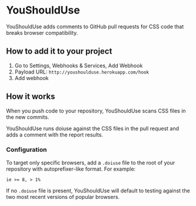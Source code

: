 # YouShouldUse

YouShouldUse adds comments to GitHub pull requests for CSS code that breaks
browser compatibility.

## How to add it to your project

1. Go to Settings, Webhooks & Services, Add Webhook
2. Payload URL: `http://youshoulduse.herokuapp.com/hook`
3. Add webhook

## How it works

When you push code to your repository, YouShouldUse scans CSS files in the new
commits.

YouShouldUse runs doiuse against the CSS files in the pull request and adds a
comment with the report results.

### Configuration

To target only specific browsers, add a `.doiuse` file to the root of your
repository with autoprefixer-like format. For example:

`ie >= 8, > 1%`

If no `.doiuse` file is present, YouShouldUse will default to testing against
the two most recent versions of popular browsers.
